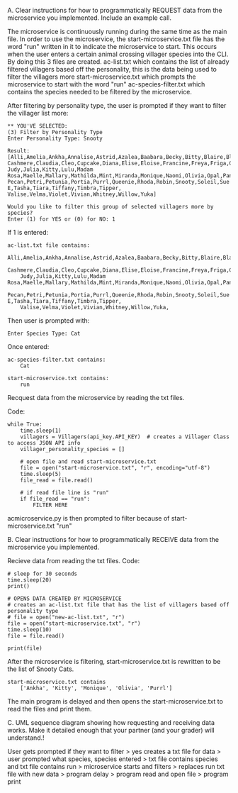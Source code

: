 A.	Clear instructions for how to programmatically REQUEST data from the microservice you implemented. 
Include an example call.

The microservice is continuously running during the same time as the main file. In order to use the microservice,
the start-microservice.txt file has the word "run" written in it to indicate the microservice to start. This occurs
when the user enters a certain animal crossing villager species into the CLI. By doing this 3 files are created.
ac-list.txt which contains the list of already filtered villagers based off the personality, this is the data 
being used to filter the villagers more
start-microservice.txt which prompts the microservice to start with the word "run"
ac-species-filter.txt which contains the species needed to be filtered by the microservice.

After filtering by personality type, the user is prompted if they want to filter the villager list more:

    ** YOU'VE SELECTED:
    (3) Filter by Personality Type
    Enter Personality Type: Snooty
    
    Result:
    [Alli,Amelia,Ankha,Annalise,Astrid,Azalea,Baabara,Becky,Bitty,Blaire,Blanche,Bree,Broffina,Carmen,
    Cashmere,Claudia,Cleo,Cupcake,Diana,Elise,Eloise,Francine,Freya,Friga,Gigi,Gloria,Greta,Gwen,Jane,
    Judy,Julia,Kitty,Lulu,Madam Rosa,Maelle,Mallary,Mathilda,Mint,Miranda,Monique,Naomi,Olivia,Opal,Pancetti,
    Pecan,Petri,Petunia,Portia,Purrl,Queenie,Rhoda,Robin,Snooty,Soleil,Sue E,Tasha,Tiara,Tiffany,Timbra,Tipper,
    Valise,Velma,Violet,Vivian,Whitney,Willow,Yuka]

    Would you like to filter this group of selected villagers more by species?
    Enter (1) for YES or (0) for NO: 1

If 1 is entered:

    ac-list.txt file contains:
        Alli,Amelia,Ankha,Annalise,Astrid,Azalea,Baabara,Becky,Bitty,Blaire,Blanche,Bree,Broffina,Carmen,
        Cashmere,Claudia,Cleo,Cupcake,Diana,Elise,Eloise,Francine,Freya,Friga,Gigi,Gloria,Greta,Gwen,Jane,
        Judy,Julia,Kitty,Lulu,Madam Rosa,Maelle,Mallary,Mathilda,Mint,Miranda,Monique,Naomi,Olivia,Opal,Pancetti,
        Pecan,Petri,Petunia,Portia,Purrl,Queenie,Rhoda,Robin,Snooty,Soleil,Sue E,Tasha,Tiara,Tiffany,Timbra,Tipper,
        Valise,Velma,Violet,Vivian,Whitney,Willow,Yuka,

Then user is prompted with: 

    Enter Species Type: Cat

Once entered:

    ac-species-filter.txt contains:
        Cat

    start-microservice.txt contains:
        run

Recquest data from the microservice by reading the txt files.

Code:

    while True:
        time.sleep(1)
        villagers = Villagers(api_key.API_KEY)  # creates a Villager Class to access JSON API info
        villager_personality_species = []
    
        # open file and read start-microservice.txt
        file = open("start-microservice.txt", "r", encoding="utf-8")
        time.sleep(5)
        file_read = file.read()
    
        # if read file line is "run" 
        if file_read == "run":
            FILTER HERE

acmicroservice.py is then prompted to filter because of start-microservice.txt "run"

B.	Clear instructions for how to programmatically RECEIVE data from the microservice you implemented.

Recieve data from reading the txt files.
Code:

    # sleep for 30 seconds
    time.sleep(20)
    print()

    # OPENS DATA CREATED BY MICROSERVICE
    # creates an ac-list.txt file that has the list of villagers based off personality type
    # file = open("new-ac-list.txt", "r")
    file = open("start-microservice.txt", "r")
    time.sleep(10)
    file = file.read()

    print(file)


After the microservice is filtering, start-microservice.txt is rewritten to be the list of Snooty Cats.

    start-microservice.txt contains
        ['Ankha', 'Kitty', 'Monique', 'Olivia', 'Purrl']

The main program is delayed and then opens the start-microservice.txt to read the files and print them.


C. UML sequence diagram showing how requesting and receiving data works. Make it detailed enough that your partner 
(and your grader) will understand.!

User gets prompted if they want to filter > yes creates a txt file for data > user prompted what species, species entered >
txt file contains species and txt file contains run > microservice starts and filters > replaces run txt file with new data >
program delay > program read and open file > program print